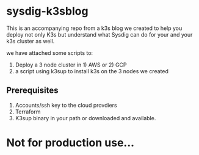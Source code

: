 # sysdig-k3sblog

This is an accompanying repo from a k3s blog we created to help you deploy not only K3s but understand what Sysdig can do for your and your k3s cluster as well.

we have attached some scripts to:

1) Deploy a 3 node cluster in 1) AWS or 2) GCP
2) a script using k3sup to install k3s on the 3 nodes we created

## Prerequisites 
1) Accounts/ssh key to the cloud provdiers
2) Terraform
3) K3sup binary in your path or downloaded and available. 


# Not for production use...
